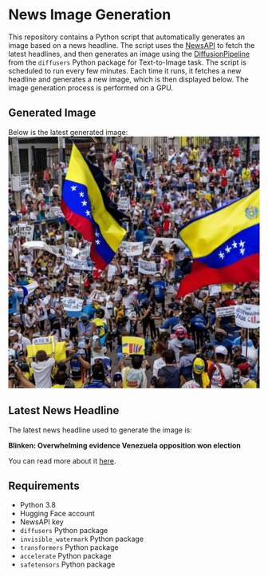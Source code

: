 # News Image Generation
This repository contains a Python script that automatically generates an image based on a news headline. The script uses the [NewsAPI](https://newsapi.org/) to fetch the latest headlines, and then generates an image using the [DiffusionPipeline](https://github.com/huggingface/diffusers) from the `diffusers` Python package for Text-to-Image task.
The script is scheduled to run every few minutes. Each time it runs, it fetches a new headline and generates a new image, which is then displayed below. The image generation process is performed on a GPU.

## Generated Image
Below is the latest generated image:
![Generated Image](image.png)

## Latest News Headline
The latest news headline used to generate the image is:

**Blinken: Overwhelming evidence Venezuela opposition won election**

You can read more about it [here](https://news.google.com/rss/articles/CBMiWkFVX3lxTE9la1gwdk5NNXY3el9EcU1ERllhaDJBWFFzeUVGN3EyWjhlMGRMQ08zRzd2ZWxHazBBN0F4YS1oYmdiWnJmS2hRLVhNNUZJZTFLMEE1R2oya05XZ9IBX0FVX3lxTE1jcEl5X0NNN3dLQ1duMUxBWC0yX2lzTjJ4WE9aMUlNZm8xbkJQMXhHUGJyT2lPTUNoY2ZMZmJiZlozZkR2ZXJzVFZxc0ZYUHM4TWhPUWtVdUVya2VMMERB?oc=5).

## Requirements
- Python 3.8
- Hugging Face account
- NewsAPI key
- `diffusers` Python package
- `invisible_watermark` Python package
- `transformers` Python package
- `accelerate` Python package
- `safetensors` Python package
